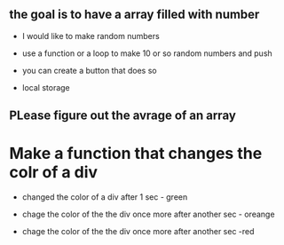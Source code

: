 ## the goal is to have a array filled with number

- I would like to make random numbers

- use a function or a loop to make 10 or so random numbers and push

- you can create a button that does so

- local storage

## PLease figure out the avrage of an array


# Make a function that changes the colr of a div

- changed the color of a div after 1 sec - green
 
- chage the color of the the div once more after another sec - oreange

- chage the color of the the div once more after another sec -red
